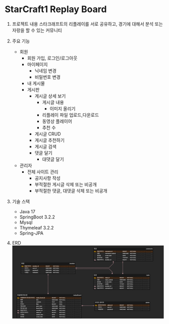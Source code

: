 # StarCraft1 Replay Board

1. 프로젝트 내용
 스타크래프트의 리플레이를 서로 공유하고, 경기에 대해서 분석 또는 자랑을 할 수 있는 커뮤니티

2. 주요 기능
   * 회원
     * 회원 가입, 로그인/로그아웃
     * 마이페이지
       * 닉네임 변경
       * 비밀번호 변경
     * 내 게시물
     * 게시판
       * 게시글 상세 보기
         * 게시글 내용
           * 이미지 올리기
         * 리플레이 파일 업로드,다운로드
         * 동영상 플레이어
         * 추천 수
       * 게시글 CRUD
       * 게시글 추천하기
       * 게시글 검색
       * 댓글 달기
         * 대댓글 달기
   * 관리자
     * 전체 사이트 관리
       * 공지사항 작성
       * 부적절한 게시글 삭제 또는 비공개 
       * 부적절한 댓글, 대댓글 삭제 또는 비공개
     
3. 기술 스택
   * Java 17
   * SpringBoot 3.2.2
   * Mysql
   * Thymeleaf 3.2.2
   * Spring-JPA

4. ERD
   ![ERD](https://raw.githubusercontent.com/GaJaMy/StarCraft1-Replay-Board/main/img/ERD.png)
